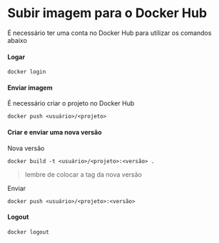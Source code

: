 # Subir imagem para o Docker Hub

É necessário ter uma conta no Docker Hub para utilizar os comandos abaixo

#### Logar

```batch
docker login
```

#### Enviar imagem

É necessário criar o projeto no Docker Hub

```batch
docker push <usuário>/<projeto>
```

#### Criar e enviar uma nova versão

Nova versão

```batch
docker build -t <usuário>/<projeto>:<versão> .
```
>lembre de colocar a tag da nova versão

Enviar
```batch
docker push <usuário>/<projeto>:<versão>
```

#### Logout

```batch
docker logout
```